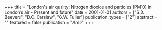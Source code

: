+++
title = "London's air quality: Nitrogen dioxide and particles (PM10) in London's air - Present and future"
date = 2001-01-01
authors = ["S.D. Beevers", "D.C. Carslaw", "G.W. Fuller"]
publication_types = ["2"]
abstract = ""
featured = false
publication = "*Area*"
+++

